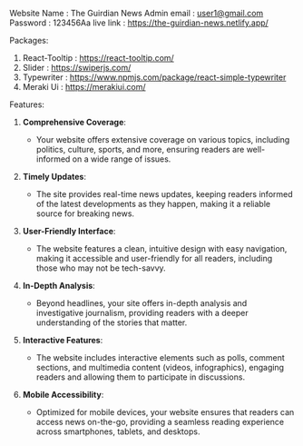 Website Name : The Guirdian News
Admin email : user1@gmail.com
Password : 123456Aa
live link : https://the-guirdian-news.netlify.app/
                  
Packages:

1. React-Tooltip : https://react-tooltip.com/
2. Slider : https://swiperjs.com/
3. Typewriter : https://www.npmjs.com/package/react-simple-typewriter
4. Meraki Ui : https://merakiui.com/

Features:


1. **Comprehensive Coverage**:
   - Your website offers extensive coverage on various topics, including politics, culture, sports, and more, ensuring readers are well-informed on a wide range of issues.

2. **Timely Updates**:
   - The site provides real-time news updates, keeping readers informed of the latest developments as they happen, making it a reliable source for breaking news.

3. **User-Friendly Interface**:
   - The website features a clean, intuitive design with easy navigation, making it accessible and user-friendly for all readers, including those who may not be tech-savvy.

4. **In-Depth Analysis**:
   - Beyond headlines, your site offers in-depth analysis and investigative journalism, providing readers with a deeper understanding of the stories that matter.

5. **Interactive Features**:
   - The website includes interactive elements such as polls, comment sections, and multimedia content (videos, infographics), engaging readers and allowing them to participate in discussions.

6. **Mobile Accessibility**:
   - Optimized for mobile devices, your website ensures that readers can access news on-the-go, providing a seamless reading experience across smartphones, tablets, and desktops.

